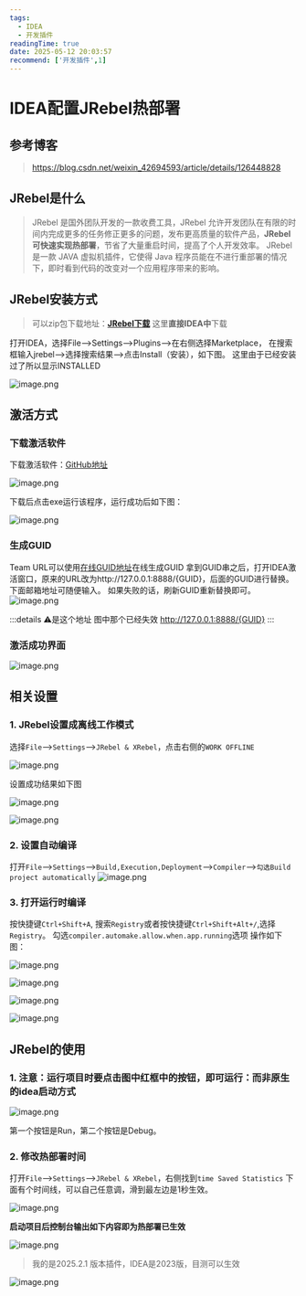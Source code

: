 ```yaml
---
tags:
  - IDEA
  - 开发插件
readingTime: true
date: 2025-05-12 20:03:57
recommend: ['开发插件',1]
---
```

# IDEA配置JRebel热部署

## 参考博客

>https://blog.csdn.net/weixin_42694593/article/details/126448828


## JRebel是什么

>JRebel 是国外团队开发的一款收费工具，JRebel 允许开发团队在有限的时间内完成更多的任务修正更多的问题，发布更高质量的软件产品，**JRebel 可快速实现热部署**，节省了大量重启时间，提高了个人开发效率。
JRebel 是一款 JAVA 虚拟机插件，它使得 Java 程序员能在不进行重部署的情况下，即时看到代码的改变对一个应用程序带来的影响。

## JRebel安装方式

> 可以zip包下载地址：[**JRebel下载**](https://plugins.jetbrains.com/plugin/4441-jrebel-and-xrebel/versions)
> 这里**直接IDEA中**下载


打开IDEA，选择File—>Settings—>Plugins—>在右侧选择Marketplace，
在搜索框输入jrebel—>选择搜索结果—>点击Install（安装），如下图。
这里由于已经安装过了所以显示INSTALLED


![image.png](https://imgsbo.oss-cn-shanghai.aliyuncs.com/undefined20250512193937471.png)

## 激活方式

### 下载激活软件

下载激活软件：[GitHub地址](https://github.com/ilanyu/ReverseProxy/releases)

![image.png](https://imgsbo.oss-cn-shanghai.aliyuncs.com/undefined20250512194154342.png)

下载后点击exe运行该程序，运行成功后如下图：

![image.png](https://imgsbo.oss-cn-shanghai.aliyuncs.com/undefined20250512194208832.png)

### 生成GUID

Team URL可以使用[在线GUID地址](https://www.guidgen.com/)在线生成GUID
拿到GUID串之后，打开IDEA激活窗口，原来的URL改为http://127.0.0.1:8888/{GUID}，后面的GUID进行替换。
下面邮箱地址可随便输入。
如果失败的话，刷新GUID重新替换即可。
![image.png](https://imgsbo.oss-cn-shanghai.aliyuncs.com/undefined20250512194442124.png)

:::details ⚠️是这个地址 图中那个已经失效
http://127.0.0.1:8888/{GUID}
:::
### 激活成功界面
![image.png](https://imgsbo.oss-cn-shanghai.aliyuncs.com/undefined20250512194322984.png)

## 相关设置

### 1.  JRebel设置成离线工作模式
选择`File`—>`Settings`—>`JRebel & XRebel`，点击右侧的`WORK OFFLINE`


![image.png](https://imgsbo.oss-cn-shanghai.aliyuncs.com/undefined20250512194705964.png)

设置成功结果如下图

![image.png](https://imgsbo.oss-cn-shanghai.aliyuncs.com/undefined20250512194716754.png)

![image.png](https://imgsbo.oss-cn-shanghai.aliyuncs.com/undefined20250512195603729.png)

### 2.  设置自动编译

打开`File`—>`Settings`—>`Build,Execution,Deployment`—>`Compiler`—>`勾选Build project automatically`
![image.png](https://imgsbo.oss-cn-shanghai.aliyuncs.com/undefined20250512194835785.png)

### 3. 打开运行时编译

按快捷键`Ctrl+Shift+A`, 搜索`Registry`或者按快捷键`Ctrl+Shift+Alt+/`,选择`Registry`。
勾选`compiler.automake.allow.when.app.running`选项
操作如下图：

![image.png](https://imgsbo.oss-cn-shanghai.aliyuncs.com/undefined20250512194923696.png)

![image.png](https://imgsbo.oss-cn-shanghai.aliyuncs.com/undefined20250512194928170.png)

![image.png](https://imgsbo.oss-cn-shanghai.aliyuncs.com/undefined20250512194938379.png)

![image.png](https://imgsbo.oss-cn-shanghai.aliyuncs.com/undefined20250512194946439.png)

## JRebel的使用

### 1. 注意：运行项目时要点击图中红框中的按钮，即可运行：而非原生的idea启动方式


![image.png](https://imgsbo.oss-cn-shanghai.aliyuncs.com/undefined20250512195019565.png)

第一个按钮是Run，第二个按钮是Debug。

### 2. 修改热部署时间

打开`File`—>`Settings`—>`JRebel & XRebel`，右侧找到`time Saved Statistics`
下面有个时间线，可以自己任意调，滑到最左边是1秒生效。


![image.png](https://imgsbo.oss-cn-shanghai.aliyuncs.com/undefined20250512195056170.png)

**启动项目后控制台输出如下内容即为热部署已生效**

![image.png](https://imgsbo.oss-cn-shanghai.aliyuncs.com/undefined20250512195100900.png)

> 我的是2025.2.1 版本插件，IDEA是2023版，目测可以生效


![image.png](https://imgsbo.oss-cn-shanghai.aliyuncs.com/undefined20250512200134496.png)
